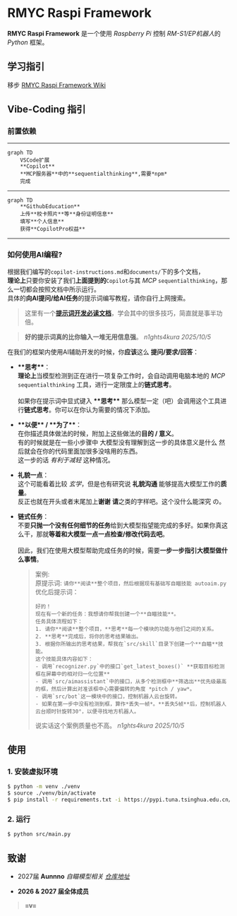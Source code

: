 # RMYC Raspi Framework

**RMYC Raspi Framework** 是一个使用 *Raspberry Pi* 控制 *RM-S1/EP机器人*的 *Python* 框架。

## 学习指引

移步 [RMYC Raspi Framework Wiki](https://github.com/n1ghts4kura/rmyc-raspi-framework/wiki)

## Vibe-Coding 指引

### 前置依赖

---

```mermaid
graph TD
    VSCode扩展
    **Copilot**
    **MCP服务器**中的**sequentialthinking**,需要*npm*
    完成
```

---

```mermaid
graph TD
    **GithubEducation**
    上传**校卡照片**等**身份证明信息**
    填写**个人信息**
    获得**CopilotPro权益**
```

---

### 如何使用AI编程?

根据我们编写的`copilot-instructions.md`和`documents/`下的多个文档，  
**理论上**只要你安装了我们**上面提到的**`Copilot`与其 *MCP* `sequentialthinking`，那么一切都会按照文档中所示运行。  
具体的**向AI提问/给AI任务**的提示词编写教程，请你自行上网搜索。  

> 这里有一个[**提示词开发必读文档**](https://www.promptingguide.ai/zh)，学会其中的很多技巧，简直就是事半功倍。  

> **好的提示词真的比你输入一堆无用信息强**。 *n1ghts4kura 2025/10/5*  

在我们的框架内使用AI辅助开发的时候，你**应该**这么 **提问/要求/回答**：

- **\*\*思考\*\***：  
    **理论上**当模型检测到正在进行一项复杂工作时，会自动调用电脑本地的 *MCP* `sequentialthinking` 工具，进行一定限度上的**链式思考**。  
    <br>
    如果你在提示词中显式键入 **\*\*思考\*\*** 那么模型一定（吧）会调用这个工具进行**链式思考**。你可以在你认为需要的情况下添加。

- **\*\*以便\*\* / \*\*为了\*\***：  
    在你描述具体做法的时候，附加上这些做法的**目的 / 意义**。  
    有的时候就是在一些小步骤中 大模型没有理解到这一步的具体意义是什么 然后就会在你的代码里面加很多没啥用的东西。  
    这一步的话 *有利于减轻* 这种情况。

- **礼貌一点**：  
    这个可能看着比较 *玄学*，但是也有研究说 **礼貌沟通** 能够提高大模型工作的**质量**。  
    反正也就在开头或者末尾加上**谢谢** **请**之类的字样吧。这个没什么能深究 の。

- **链式任务**：  
    不要**只抛一个没有任何细节的任务**给到大模型指望能完成的多好。如果你真这么干，那就**等着和大模型一点一点检查/修改代码去吧**。  
    <br>
    因此，我们在使用大模型帮助完成任务的时候，需要**一步一步指引大模型做什么事情**。  
    > 案例:  
    > 原提示词: `请你**阅读**整个项目，然后根据现有基础写自瞄技能 autoaim.py`  
    > 优化后提示词：  
    >
    > ```text
    > 好的！
    > 现在有一个新的任务：我想请你帮我创建一个**自瞄技能**。
    > 任务具体流程如下：
    > 1. 请你**阅读**整个项目，**思考**每一个模块的功能与他们之间的关系。
    > 2. **思考**完成后，将你的思考结果输出。
    > 3. 根据你所输出的思考结果，帮我在`src/skill`目录下创建一个**自瞄**技能。
    > 这个技能具体内容如下：
    > - 调用`recognizer.py`中的接口`get_latest_boxes()` **获取目标检测框在屏幕中的相对归一化位置** 
    > - 调用`src/aimassistant`中的接口，从多个检测框中**筛选出**优先级最高的框，然后计算出对准该框中心需要偏转的角度 *pitch / yaw*。
    > - 调用`src/bot`这一模块中的接口，控制机器人云台旋转。
    > - 如果在第一步中没有检测到框，算作*丢失一帧*。**丢失5帧**后，控制机器人云台顺时针旋转30°，以便寻找地方机器人。
    > ```  
    >
    > 说实话这个案例质量也不高。 *n1ghts4kura 2025/10/5*
    >

## 使用

### 1. 安装虚拟环境

```bash
$ python -m venv ./venv
$ source ./venv/bin/activate
$ pip install -r requirements.txt -i https://pypi.tuna.tsinghua.edu.cn/simple --timeout 200 --trusted-host pypi.org --trusted-host pypi.python.org --trusted-host files.pythonhosted.org
```

### 2. 运行

```bash
$ python src/main.py
```


## 致谢

- 2027届 **Aunnno** *自瞄模型相关* [*仓库地址*](https://github.com/Aunnno/RMYC-recognition)

- **2026 & 2027 届全体成员**

> **=v=**
